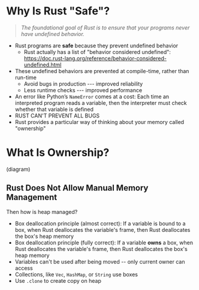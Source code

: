 # Why Is Rust "Safe"?
> _The foundational goal of Rust is to ensure that your programs never have undefined behavior._
- Rust programs are **safe** because they prevent undefined behavior
    - Rust actually has a list of "behavior considered undefined": https://doc.rust-lang.org/reference/behavior-considered-undefined.html
- These undefined behaviors are prevented at compile-time, rather than run-time
    - Avoid bugs in production --- improved reliability
    - Less runtime checks --- improved performance
- An error like Python’s `NameError` comes at a cost: Each time an interpreted program reads a variable, then the interpreter must check whether that variable is defined
- RUST CAN'T PREVENT ALL BUGS
- Rust provides a particular way of thinking about your memory called "ownership"

# What Is Ownership?
(diagram)

## Rust Does Not Allow Manual Memory Management
Then how is heap managed?
- Box deallocation principle (almost correct): If a variable is bound to a box, when Rust deallocates the variable's frame, then Rust deallocates the box's heap memory
- Box deallocation principle (fully correct): If a variable **owns** a box, when Rust deallocates the variable's frame, then Rust deallocates the box's heap memory
- Variables can't be used after being moved -- only current owner can access
- Collections, like `Vec`, `HashMap`, or `String` use boxes
- Use `.clone` to create copy on heap
